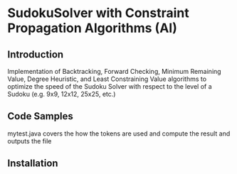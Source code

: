 # SudokuSolver with Constraint Propagation Algorithms (AI)

## Introduction

Implementation of Backtracking, Forward Checking, Minimum Remaining Value, Degree Heuristic, and Least Constraining Value algorithms to optimize the speed of the Sudoku Solver with respect to the level of a Sudoku (e.g. 9x9, 12x12, 25x25, etc.)

## Code Samples

mytest.java covers the how the tokens are used and compute the result and outputs the file

## Installation

